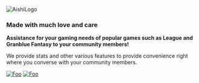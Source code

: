 ![AishiLogo](https://user-images.githubusercontent.com/67992204/103492314-01a8cd00-4df8-11eb-81e4-5e0d6358e108.png)


### Made with much love and care
**Assistance for your gaming needs of popular games such as League and Granblue Fantasy to your community members!**

We provide stats and other various features to provide convenience right where you converse with your community members.

[![Foo](https://user-images.githubusercontent.com/67992204/103472482-1cc5ff00-4d5c-11eb-87dc-13ff2f14ecb7.png)](https://discord.com/api/oauth2/authorize?client_id=779087668897775617&permissions=268953665&scope=bot)
[![Foo](https://user-images.githubusercontent.com/67992204/103491010-eb960f00-4ded-11eb-8f8c-1104c3103aee.png)](https://ailurose.github.io/aishi/commands)
